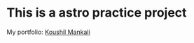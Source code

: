 # This is a astro practice project

My portfolio: <a target="_blank" href='https://www.koushilmankali.com'>Koushil Mankali</a>

